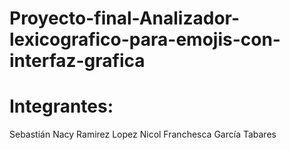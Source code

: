 # Proyecto-final-Analizador-lexicografico-para-emojis-con-interfaz-grafica
# Integrantes:
Sebastián Nacy Ramirez Lopez
Nicol Franchesca García Tabares

